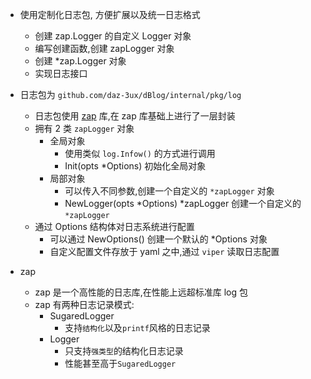 - 使用定制化日志包, 方便扩展以及统一日志格式
  - 创建 zap.Logger 的自定义 Logger 对象
  - 编写创建函数,创建 zapLogger 对象
  - 创建 *zap.Logger 对象
  - 实现日志接口

- 日志包为 `github.com/daz-3ux/dBlog/internal/pkg/log`
  - 日志包使用 [zap](https://github.com/uber-go/zap) 库,在 zap 库基础上进行了一层封装
  - 拥有 2 类 `zapLogger` 对象
    - 全局对象
      - 使用类似 `log.Infow()` 的方式进行调用
      - Init(opts *Options) 初始化全局对象
    - 局部对象
	  - 可以传入不同参数,创建一个自定义的 `*zapLogger` 对象
      - NewLogger(opts *Options) *zapLogger 创建一个自定义的 `*zapLogger`
  - 通过 Options 结构体对日志系统进行配置
    - 可以通过 NewOptions() 创建一个默认的 *Options 对象
    - 自定义配置文件存放于 yaml 之中,通过 `viper` 读取日志配置

- zap
  - zap 是一个高性能的日志库,在性能上远超标准库 log 包
  - zap 有两种日志记录模式:
	- SugaredLogger
	  - 支持`结构化`以及`printf`风格的日志记录
	- Logger
	  - 只支持`强类型`的结构化日志记录
	  - 性能甚至高于`SugaredLogger`